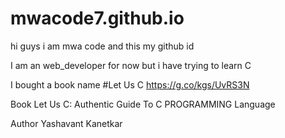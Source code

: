 # mwacode7.github.io
hi guys i am mwa code and this my github id 

I am an web_developer for now but i have trying to learn C 

I bought a book name #Let Us C 
https://g.co/kgs/UvRS3N


Book
Let Us C: Authentic Guide To C PROGRAMMING Language

Author
Yashavant Kanetkar

